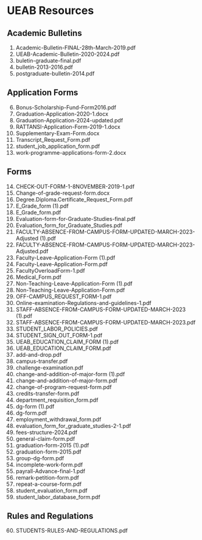 # UEAB Resources

## Academic Bulletins
1. Academic-Bulletin-FINAL-28th-March-2019.pdf
2. UEAB-Academic-Bulletin-2020-2024.pdf
3. buletin-graduate-final.pdf
4. bulletin-2013-2016.pdf
5. postgraduate-bulletin-2014.pdf

## Application Forms
6. Bonus-Scholarship-Fund-Form2016.pdf
7. Graduation-Application-2020-1.docx
8. Graduation-Application-2024-updated.pdf
9. RATTANSI-Application-Form-2019-1.docx
10. Supplementary-Exam-Form.docx
11. Transcript_Request_Form.pdf
12. student_job_application_form.pdf
13. work-programme-applications-form-2.docx

## Forms
14. CHECK-OUT-FORM-1-8NOVEMBER-2019-1.pdf
15. Change-of-grade-request-form.docx
16. Degree.Diploma.Certificate_Request_Form.pdf
17. E_Grade_form (1).pdf
18. E_Grade_form.pdf
19. Evaluation-form-for-Graduate-Studies-final.pdf
20. Evaluation_form_for_Graduate_Studies.pdf
21. FACULTY-ABSENCE-FROM-CAMPUS-FORM-UPDATED-MARCH-2023-Adjusted (1).pdf
22. FACULTY-ABSENCE-FROM-CAMPUS-FORM-UPDATED-MARCH-2023-Adjusted.pdf
23. Faculty-Leave-Application-Form (1).pdf
24. Faculty-Leave-Application-Form.pdf
25. FacultyOverloadForm-1.pdf
26. Medical_Form.pdf
27. Non-Teaching-Leave-Application-Form (1).pdf
28. Non-Teaching-Leave-Application-Form.pdf
29. OFF-CAMPUS_REQUEST_FORM-1.pdf
30. Online-examination-Regulations-and-guidelines-1.pdf
31. STAFF-ABSENCE-FROM-CAMPUS-FORM-UPDATED-MARCH-2023 (1).pdf
32. STAFF-ABSENCE-FROM-CAMPUS-FORM-UPDATED-MARCH-2023.pdf
33. STUDENT_LABOR_POLICIES.pdf
34. STUDENT_SIGN_OUT_FORM-1.pdf
35. UEAB_EDUCATION_CLAIM_FORM (1).pdf
36. UEAB_EDUCATION_CLAIM_FORM.pdf
37. add-and-drop.pdf
38. campus-transfer.pdf
39. challenge-examination.pdf
40. change-and-addition-of-major-form (1).pdf
41. change-and-addition-of-major-form.pdf
42. change-of-program-request-form.pdf
43. credits-transfer-form.pdf
44. department_requisition_form.pdf
45. dg-form (1).pdf
46. dg-form.pdf
47. employment_withdrawal_form.pdf
48. evaluation_form_for_graduate_studies-2-1.pdf
49. fees-structure-2024.pdf
50. general-claim-form.pdf
51. graduation-form-2015 (1).pdf
52. graduation-form-2015.pdf
53. group-dg-form.pdf
54. incomplete-work-form.pdf
55. payrall-Advance-final-1.pdf
56. remark-petition-form.pdf
57. repeat-a-course-form.pdf
58. student_evaluation_form.pdf
59. student_labor_database_form.pdf

## Rules and Regulations
60. STUDENTS-RULES-AND-REGULATIONS.pdf
